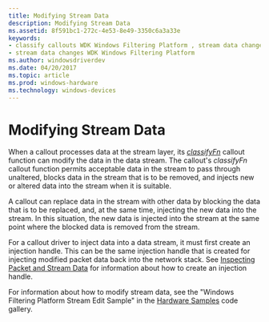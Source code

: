 ```yaml
---
title: Modifying Stream Data
description: Modifying Stream Data
ms.assetid: 8f591bc1-272c-4e53-8e49-3350c6a3a33e
keywords:
- classify callouts WDK Windows Filtering Platform , stream data changes
- stream data changes WDK Windows Filtering Platform
ms.author: windowsdriverdev
ms.date: 04/20/2017
ms.topic: article
ms.prod: windows-hardware
ms.technology: windows-devices
---
```


# Modifying Stream Data


When a callout processes data at the stream layer, its [*classifyFn*](https://msdn.microsoft.com/library/windows/hardware/ff544890) callout function can modify the data in the data stream. The callout's *classifyFn* callout function permits acceptable data in the stream to pass through unaltered, blocks data in the stream that is to be removed, and injects new or altered data into the stream when it is suitable.

A callout can replace data in the stream with other data by blocking the data that is to be replaced, and, at the same time, injecting the new data into the stream. In this situation, the new data is injected into the stream at the same point where the blocked data is removed from the stream.

For a callout driver to inject data into a data stream, it must first create an injection handle. This can be the same injection handle that is created for injecting modified packet data back into the network stack. See [Inspecting Packet and Stream Data](inspecting-packet-and-stream-data.md) for information about how to create an injection handle.

For information about how to modify stream data, see the "Windows Filtering Platform Stream Edit Sample" in the [Hardware Samples](http://go.microsoft.com/fwlink/p/?LinkId=618052) code gallery.

 

 





